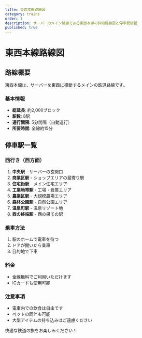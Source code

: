 ```yaml
---
title: 東西本線路線図
category: trains
order: 1
description: サーバーのメイン路線である東西本線の詳細路線図と停車駅情報
published: true
---
```


# 東西本線路線図

## 路線概要

東西本線は、サーバーを東西に横断するメインの鉄道路線です。

### 基本情報

- **総延長**: 約2,000ブロック
- **駅数**: 8駅
- **運行間隔**: 5分間隔（自動運行）
- **所要時間**: 全線約15分

## 停車駅一覧

### 西行き（西方面）

1. **中央駅** - サーバーの玄関口
2. **商業区駅** - ショップエリアの最寄り駅
3. **住宅街駅** - メイン住宅エリア
4. **工業地帯駅** - 工場・倉庫エリア
5. **農業区駅** - 大規模農場エリア
6. **森林公園駅** - 自然公園エリア
7. **温泉町駅** - 温泉リゾート地
8. **西の終端駅** - 西の果ての駅

### 乗車方法

1. 駅のホームで電車を待つ
2. ドアが開いたら乗車
3. 目的地で下車

### 料金

- 全線無料でご利用いただけます
- ICカードも使用可能

### 注意事項

- 電車内での飲食は自由です
- ペットの同伴も可能
- 大型アイテムの持ち込みはご遠慮ください

快適な鉄道の旅をお楽しみください！
